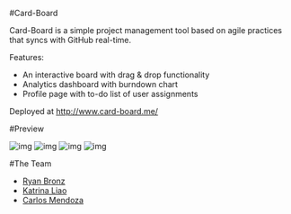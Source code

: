 #Card-Board

Card-Board is a simple project management tool based on agile practices that syncs with GitHub real-time.

Features:
- An interactive board with drag & drop functionality
- Analytics dashboard with burndown chart
- Profile page with to-do list of user assignments

Deployed at http://www.card-board.me/

#Preview

![img](https://github.com/carlos-r-mendoza/project_management_tool/tree/master/screenshots/cardboard_cover.png)
![img](https://github.com/carlos-r-mendoza/project_management_tool/tree/master/screenshots/cardboard_board.png)
![img](https://github.com/carlos-r-mendoza/project_management_tool/tree/master/screenshots/cardboard_cards.png)
![img](https://github.com/carlos-r-mendoza/project_management_tool/tree/master/screenshots/cardboard_analytics.png)

#The Team

- [Ryan Bronz](https://www.linkedin.com/in/ryanbronz)
- [Katrina Liao](https://www.linkedin.com/in/katrinaliao)
- [Carlos Mendoza](https://www.linkedin.com/in/carlosrmendoza)


